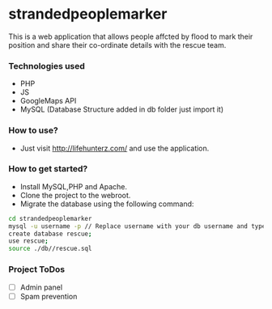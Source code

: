# strandedpeoplemarker
This is a web application that allows people affcted by flood to mark their position and share their co-ordinate details with the rescue team. 

### Technologies used
- PHP
- JS
- GoogleMaps API
- MySQL (Database Structure added in db folder just import it)

### How to use?
* Just visit http://lifehunterz.com/ and use the application.

### How to get started?
* Install MySQL,PHP and Apache.
* Clone the project to the webroot.
* Migrate the database using the following command:
```bash
cd strandedpeoplemarker
mysql -u username -p // Replace username with your db username and type your password
create database rescue;
use rescue;
source ./db//rescue.sql
```

### Project ToDos
- [ ] Admin panel
- [ ] Spam prevention
